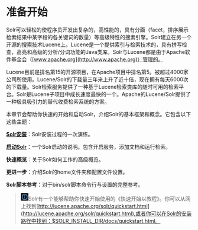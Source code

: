 # 准备开始
Solr可以轻松的使程序员开发出复杂的，高性能的，具有分面（facet，排序展示检索结果中某字段的各关键词的数量）等高级特性的搜索引擎。Solr建立在另一个开源的搜索技术Lucene上。Lucene是一个提供索引与检索技术的，具有拼写检查，高亮和高级的分析/分词功能的Java类库。Solr与Lucene都是由于Apache软件基金会（[www.apache.org](http://www.apache.org)）管理的。

Lucene目前是排名第15的开源项目，在Apache项目中排名第5。被超过4000家公司所使用。Lucene/Solr的下载量三年来上升了近十倍，现在拥有每天6000次的下载量。Solr检索服务提供了一种基于Lucene检索类库的随时可用的检索平台。Solr是Lucene子项目中成长速度最快的一个。Apache的Lucene/Solr提供了一种极具吸引力的替代收费检索系统的方案。

本章节会帮助你快速的开始和启动Solr，介绍Solr的基本框架和概念。它包含以下这些主题：

**[Solr安装](01-GettingStarted/01-0-InstallingSolr/InstallingSolr.md)**：Solr安装过程的一次演练。

**[启动Solr](01-GettingStarted/01-1-RunningSolr/RunningSolr.md)**：一个Solr启动的说明。包含开启服务，添加文档和运行检索。

**快速概览**：关于Solr如何工作的高级概览。

**更进一步**：介绍Solr的home文件夹和配置文件设置。

**Solr脚本参考**：对于bin/solr脚本命令行与设置的完整参考。


>![](img/info-img.png)Solr有一个能够帮助你快速开始使用的《快速开始以教程》。你可以从网上找到[http://lucene.apache.org/solr/quickstart.html](http://lucene.apache.org/solr/quickstart.html),或者你可以在Solr的安装路径中找到：$SOLR_INSTALL_DIR/docs/quickstart.html。